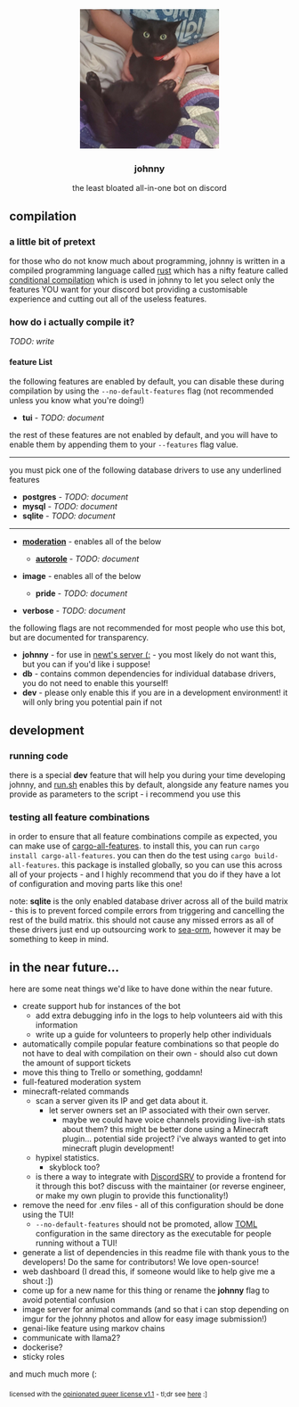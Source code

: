 <div align="center">
<img src="assets/johnny.png" height="250">
<h3>johnny</h3>
the least bloated all-in-one bot on discord
</div>

## compilation

### a little bit of pretext

for those who do not know much about programming, johnny is written in a compiled programming language called [rust](https://www.rust-lang.org/) which has a nifty feature called [conditional compilation](https://en.wikipedia.org/wiki/Conditional_compilation) which is used in johnny to let you select only the features YOU want for your discord bot providing a customisable experience and cutting out all of the useless features.

### how do i actually compile it?

*TODO: write*

#### feature List
the following features are enabled by default, you can disable these during compilation by using the `--no-default-features` flag (not recommended unless you know what you're doing!)

- **tui** - *TODO: document*

the rest of these features are not enabled by default, and you will have to enable them by appending them to your `--features` flag value.

<hr>

you must pick one of the following database drivers to use any underlined features

- **postgres** - *TODO: document*
- **mysql** - *TODO: document*
- **sqlite** - *TODO: document*

<hr>

- **<u>moderation</u>** - enables all of the below
	- **<u>autorole</u>** - *TODO: document*

- **image** - enables all of the below
	- **pride** - *TODO: document*

- **verbose** - *TODO: document*


the following flags are not recommended for most people who use this bot, but are documented for transparency.

- **johnny** - for use in [newt's server (:](https://discord.gg/ywra9UeJGh) - you most likely do not want this, but you can if you'd like i suppose!
- **db** - contains common dependencies for individual database drivers, you do not need to enable this yourself!
- **dev** - please only enable this if you are in a development environment! it will only bring you potential pain if not


## development

### running code

there is a special **dev** feature that will help you during your time developing johnny, and [run.sh](run.sh) enables this by default, alongside any feature names you provide as parameters to the script - i recommend you use this

### testing all feature combinations

in order to ensure that all feature combinations compile as expected, you can make use of [cargo-all-features](https://github.com/frewsxcv/cargo-all-features). to install this, you can run `cargo install cargo-all-features`. you can then do the test using `cargo build-all-features`. this package is installed globally, so you can use this across all of your projects - and I highly recommend that you do if they have a lot of configuration and moving parts like this one!

note: **sqlite** is the only enabled database driver across all of the build matrix - this is to prevent forced compile errors from triggering and cancelling the rest of the build matrix. this should not cause any missed errors as all of these drivers just end up outsourcing work to [sea-orm](https://github.com/SeaQL/sea-orm/), however it may be something to keep in mind.

## in the near future...

here are some neat things we'd like to have done within the near future.

- create support hub for instances of the bot
	- add extra debugging info in the logs to help volunteers aid with this information
	- write up a guide for volunteers to properly help other individuals
- automatically compile popular feature combinations so that people do not have to deal with compilation on their own - should also cut down the amount of support tickets
- move this thing to Trello or something, goddamn!
- full-featured moderation system
- minecraft-related commands
	- scan a server given its IP and get data about it.
		- let server owners set an IP associated with their own server.
			- maybe we could have voice channels providing live-ish stats about them? this might be better done using a Minecraft plugin... potential side project? i've always wanted to get into minecraft plugin development!
	- hypixel statistics.
		- skyblock too?
	- is there a way to integrate with [DiscordSRV](https://github.com/DiscordSRV/DiscordSRV) to provide a frontend for it through this bot? discuss with the maintainer (or reverse engineer, or make my own plugin to provide this functionality!)
- remove the need for .env files - all of this configuration should be done using the TUI!
	- `--no-default-features` should not be promoted, allow [TOML](https://toml.io/en/) configuration in the same directory as the executable for people running without a TUI!
- generate a list of dependencies in this readme file with thank yous to the developers! Do the same for contributors! We love open-source!
- web dashboard (I dread this, if someone would like to help give me a shout :])
- come up for a new name for this thing or rename the **johnny** flag to avoid potential confusion
- image server for animal commands (and so that i can stop depending on imgur for the johnny photos and allow for easy image submission!)
- genai-like feature using markov chains
- communicate with llama2?
- dockerise?
- sticky roles

and much much more (:

<sub>licensed with the <a href="license.md">opinionated queer license v1.1</a> - tl;dr see <a href="https://oql.avris.it/">here</a> :]</sub>
